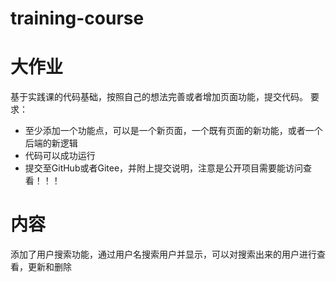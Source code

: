 # training-course

# 大作业
基于实践课的代码基础，按照自己的想法完善或者增加页面功能，提交代码。
要求：
- 至少添加一个功能点，可以是一个新页面，一个既有页面的新功能，或者一个后端的新逻辑
- 代码可以成功运行
- 提交至GitHub或者Gitee，并附上提交说明，注意是公开项目需要能访问查看！！！

# 内容
添加了用户搜索功能，通过用户名搜索用户并显示，可以对搜索出来的用户进行查看，更新和删除

